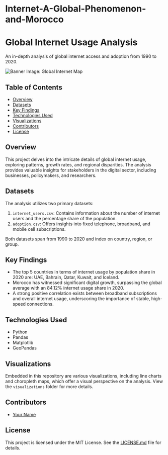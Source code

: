 # Internet-A-Global-Phenomenon-and-Morocco

# Global Internet Usage Analysis

An in-depth analysis of global internet access and adoption from 1990 to 2020.

![Banner Image: Global Internet Map](path_to_your_image.jpg) <!-- Replace with the link to any banner image you want to use -->

## Table of Contents

- [Overview](#overview)
- [Datasets](#datasets)
- [Key Findings](#key-findings)
- [Technologies Used](#technologies-used)
- [Visualizations](#visualizations)
- [Contributors](#contributors)
- [License](#license)

## Overview

This project delves into the intricate details of global internet usage, exploring patterns, growth rates, and regional disparities. The analysis provides valuable insights for stakeholders in the digital sector, including businesses, policymakers, and researchers.

## Datasets

The analysis utilizes two primary datasets:

1. `internet_users.csv`: Contains information about the number of internet users and the percentage share of the population.
2. `adoption.csv`: Offers insights into fixed telephone, broadband, and mobile cell subscriptions.

Both datasets span from 1990 to 2020 and index on country, region, or group.

## Key Findings

- The top 5 countries in terms of internet usage by population share in 2020 are: UAE, Bahrain, Qatar, Kuwait, and Iceland.
- Morocco has witnessed significant digital growth, surpassing the global average with an 84.12% internet usage share in 2020.
- A strong positive correlation exists between broadband subscriptions and overall internet usage, underscoring the importance of stable, high-speed connections.

## Technologies Used

- Python
- Pandas
- Matplotlib
- GeoPandas

## Visualizations

Embedded in this repository are various visualizations, including line charts and choropleth maps, which offer a visual perspective on the analysis. View the `visualizations` folder for more details.

## Contributors

- [Your Name](your_github_profile_link) <!-- Replace with your name and GitHub profile link -->

## License

This project is licensed under the MIT License. See the [LICENSE.md](LICENSE.md) file for details.
